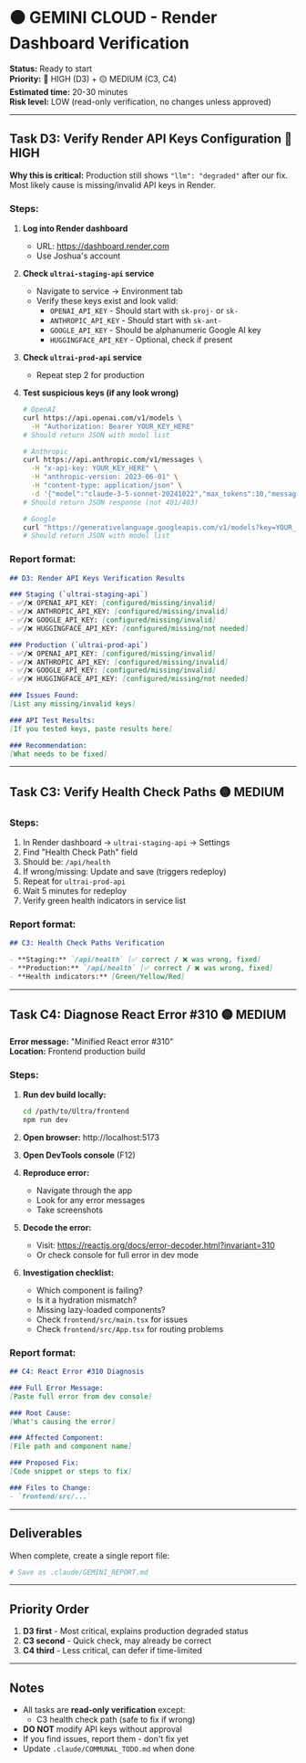 # 🟠 GEMINI CLOUD - Render Dashboard Verification

**Status:** Ready to start  
**Priority:** 🔴 HIGH (D3) + 🟡 MEDIUM (C3, C4)  
**Estimated time:** 20-30 minutes  
**Risk level:** LOW (read-only verification, no changes unless approved)

---

## Task D3: Verify Render API Keys Configuration 🔴 HIGH

**Why this is critical:** Production still shows `"llm": "degraded"` after our fix. Most likely cause is missing/invalid API keys in Render.

### Steps:

1. **Log into Render dashboard**
   - URL: https://dashboard.render.com
   - Use Joshua's account

2. **Check `ultrai-staging-api` service**
   - Navigate to service → Environment tab
   - Verify these keys exist and look valid:
     - `OPENAI_API_KEY` - Should start with `sk-proj-` or `sk-`
     - `ANTHROPIC_API_KEY` - Should start with `sk-ant-`
     - `GOOGLE_API_KEY` - Should be alphanumeric Google AI key
     - `HUGGINGFACE_API_KEY` - Optional, check if present

3. **Check `ultrai-prod-api` service**
   - Repeat step 2 for production

4. **Test suspicious keys (if any look wrong)**
   ```bash
   # OpenAI
   curl https://api.openai.com/v1/models \
     -H "Authorization: Bearer YOUR_KEY_HERE"
   # Should return JSON with model list
   
   # Anthropic
   curl https://api.anthropic.com/v1/messages \
     -H "x-api-key: YOUR_KEY_HERE" \
     -H "anthropic-version: 2023-06-01" \
     -H "content-type: application/json" \
     -d '{"model":"claude-3-5-sonnet-20241022","max_tokens":10,"messages":[{"role":"user","content":"Hi"}]}'
   # Should return JSON response (not 401/403)
   
   # Google
   curl "https://generativelanguage.googleapis.com/v1/models?key=YOUR_KEY_HERE"
   # Should return JSON with model list
   ```

### Report format:

```markdown
## D3: Render API Keys Verification Results

### Staging (`ultrai-staging-api`)
- ✅/❌ OPENAI_API_KEY: [configured/missing/invalid]
- ✅/❌ ANTHROPIC_API_KEY: [configured/missing/invalid]
- ✅/❌ GOOGLE_API_KEY: [configured/missing/invalid]
- ✅/❌ HUGGINGFACE_API_KEY: [configured/missing/not needed]

### Production (`ultrai-prod-api`)
- ✅/❌ OPENAI_API_KEY: [configured/missing/invalid]
- ✅/❌ ANTHROPIC_API_KEY: [configured/missing/invalid]
- ✅/❌ GOOGLE_API_KEY: [configured/missing/invalid]
- ✅/❌ HUGGINGFACE_API_KEY: [configured/missing/not needed]

### Issues Found:
[List any missing/invalid keys]

### API Test Results:
[If you tested keys, paste results here]

### Recommendation:
[What needs to be fixed]
```

---

## Task C3: Verify Health Check Paths 🟡 MEDIUM

### Steps:

1. In Render dashboard → `ultrai-staging-api` → Settings
2. Find "Health Check Path" field
3. Should be: `/api/health`
4. If wrong/missing: Update and save (triggers redeploy)
5. Repeat for `ultrai-prod-api`
6. Wait 5 minutes for redeploy
7. Verify green health indicators in service list

### Report format:

```markdown
## C3: Health Check Paths Verification

- **Staging:** `/api/health` [✅ correct / ❌ was wrong, fixed]
- **Production:** `/api/health` [✅ correct / ❌ was wrong, fixed]
- **Health indicators:** [Green/Yellow/Red]
```

---

## Task C4: Diagnose React Error #310 🟡 MEDIUM

**Error message:** "Minified React error #310"  
**Location:** Frontend production build

### Steps:

1. **Run dev build locally:**
   ```bash
   cd /path/to/Ultra/frontend
   npm run dev
   ```

2. **Open browser:** http://localhost:5173

3. **Open DevTools console** (F12)

4. **Reproduce error:**
   - Navigate through the app
   - Look for any error messages
   - Take screenshots

5. **Decode the error:**
   - Visit: https://reactjs.org/docs/error-decoder.html?invariant=310
   - Or check console for full error in dev mode

6. **Investigation checklist:**
   - Which component is failing?
   - Is it a hydration mismatch?
   - Missing lazy-loaded components?
   - Check `frontend/src/main.tsx` for issues
   - Check `frontend/src/App.tsx` for routing problems

### Report format:

```markdown
## C4: React Error #310 Diagnosis

### Full Error Message:
[Paste full error from dev console]

### Root Cause:
[What's causing the error]

### Affected Component:
[File path and component name]

### Proposed Fix:
[Code snippet or steps to fix]

### Files to Change:
- `frontend/src/...`
```

---

## Deliverables

When complete, create a single report file:

```bash
# Save as .claude/GEMINI_REPORT.md
```

---

## Priority Order

1. **D3 first** - Most critical, explains production degraded status
2. **C3 second** - Quick check, may already be correct
3. **C4 third** - Less critical, can defer if time-limited

---

## Notes

- All tasks are **read-only verification** except:
  - C3 health check path (safe to fix if wrong)
- **DO NOT** modify API keys without approval
- If you find issues, report them - don't fix yet
- Update `.claude/COMMUNAL_TODO.md` when done